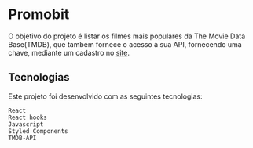 # Promobit


O objetivo do projeto é listar os filmes mais populares da The Movie Data Base(TMDB), que também fornece o acesso à sua API, fornecendo uma chave, mediante um cadastro no [site](https://www.themoviedb.org/documentation/api).




##  Tecnologias

Este projeto foi desenvolvido com as seguintes tecnologias:

    React
    React hooks
    Javascript
    Styled Components
    TMDB-API
